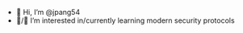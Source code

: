 - 👋 Hi, I’m @jpang54
- 👀/🌱 I’m interested in/currently learning modern security protocols
<!--- - 💞️ I’m looking to collaborate on ... 
- 📫 How to reach me ...
--->
<!---
jpang54/jpang54 is a ✨ special ✨ repository because its `README.md` (this file) appears on your GitHub profile.
You can click the Preview link to take a look at your changes.
--->
